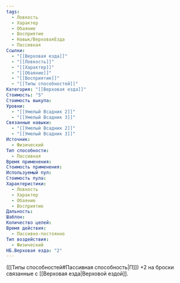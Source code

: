 ```yaml
---
tags:
  - Ловкость
  - Характер
  - Обаяние
  - Восприятие
  - Навык/ВерховаяЕзда
  - Пассивная
Ссылки:
  - "[[Верховая езда]]"
  - "[[Ловкость]]"
  - "[[Характер]]"
  - "[[Обаяние]]"
  - "[[Восприятие]]"
  - "[[Типы способностей]]"
Категория: "[[Верховая езда]]"
Стоимость: "5"
Стоимость выкупа: 
Уровни:
  - "[[Умелый Всадник 2]]"
  - "[[Умелый Всадник 3]]"
Связанные навыки:
  - "[[Умелый Всадник 2]]"
  - "[[Умелый Всадник 3]]"
Источник:
  - Физический
Тип способности:
  - Пассивная
Время применения: 
Стоимость применения: 
Используемый пул: 
Стоимость пула: 
Характеристики:
  - Ловкость
  - Характер
  - Обаяние
  - Восприятие
Дальность: 
Шаблон: 
Количество целей: 
Время действия:
  - Пассивно-постоянно
Тип воздействия:
  - Физический
НБ.Верховая езда: "2"
---
```

([[Типы способностей#Пассивная способность|П]]) +2 на броски связанные с [[Верховая езда|Верховой ездой]]. 